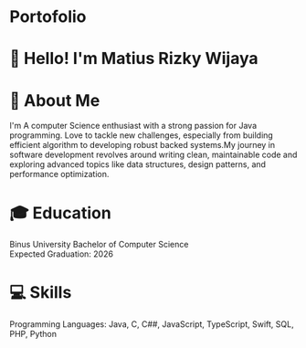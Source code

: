 # Portofolio


# 👋 Hello! I'm Matius Rizky Wijaya

# 👨 About Me
I'm A computer Science enthusiast with a strong
passion for Java programming. Love to tackle new
challenges, especially from building efficient
algorithm to developing robust backed
systems.My journey in software development
revolves around writing clean, maintainable code
and exploring advanced topics like data structures,
design patterns, and performance optimization.

# 🎓 Education
Binus University
Bachelor of Computer Science <br>
Expected Graduation: 2026

# 💻 Skills
Programming Languages: Java, C, C##, JavaScript, TypeScript, Swift, SQL, PHP, Python



